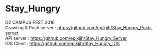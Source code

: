 # Stay_Hungry
D2 CAMPUS FEST 2016<br>
Crawling & Push server : https://github.com/epikjjh/Stay_Hungry_Push-server<br>
API server : https://github.com/epikjjh/Stay_Hungry_Server<br>
IOS Client : https://github.com/epikjjh/Stay_Hungry_IOS<br>
